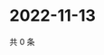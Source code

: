# 2022-11-13

共 0 条

<!-- BEGIN WEIBO -->
<!-- 最后更新时间 Sun Nov 13 2022 17:16:14 GMT+0800 (China Standard Time) -->

<!-- END WEIBO -->
